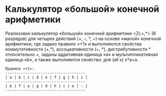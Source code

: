 # Калькулятор «большой» конечной арифметики
Реализован калькулятор «большой» конечной арифметики <Zi;+,\*> (8 разрядов) для
четырех действий (+, –, \*, ÷) на основе «малой» конечной арифметики, где задано правило
«+1» и выполняются свойства коммутативности (+,\*), ассоциативности (+, \*),
дистрибутивности \* относительно +, заданы аддитивная единица «a» и
мультипликативная единица «b», а также выполняется свойство: для (all х) х\*a=a. 

```
Правило «+1»:
------------------------------------
| a | b | c | d | e | f | g | h | i |
------------------------------------
| b | f | a | g | d | h | c | e | - |
------------------------------------
```
